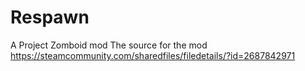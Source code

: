 # Respawn
A Project Zomboid mod
The source for the mod https://steamcommunity.com/sharedfiles/filedetails/?id=2687842971
